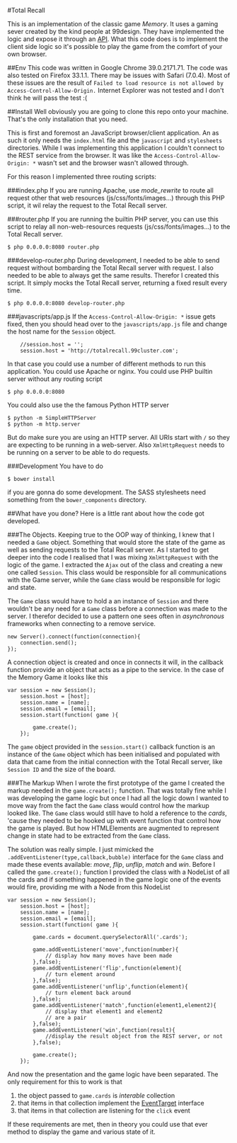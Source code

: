 #Total Recall

This is an implementation of the classic game *Memory*. It uses a gaming sever created by the kind people at 99design. 
They have implemented the logic and expose it through an [API](http://totalrecall.99cluster.com/). What this code does 
is to implement the client side logic so it's possible to play the game from the comfort of your own browser.
  
##Env
This code was written in Google Chrome 39.0.2171.71. The code was also tested on Firefox 33.1.1. There may be issues with
Safari (7.0.4). Most of these issues are the result of `Failed to load resource is not allowed by Access-Control-Allow-Origin.`
Internet Explorer was not tested and I don't think he will pass the test :(
  
##Install
Well obviously you are going to clone this repo onto your machine. That's the only installation that you need.


This is first and foremost an JavaScript browser/client application. An as such it only needs the `index.html` file 
and the `javascript` and `stylesheets` directories. While I was implementing this application I couldn't connect to
the REST service from the browser. It was like the `Access-Control-Allow-Origin: *` wasn't set and the browser wasn't 
allowed through.

For this reason I implemented three routing scripts:

###index.php
If you are running Apache, use _mode_rewrite_ to route all request other that web resources (js/css/fonts/images...) 
through this PHP script, it wil relay the request to the Total Recall server.

###router.php
If you are running the builtin PHP server, you can use this script to relay all non-web-resources requests 
(js/css/fonts/images...) to the Total Recall server.

    $ php 0.0.0.0:8080 router.php

###develop-router.php
During development, I needed to be able to send request without bombarding the Total Recall server with request.
I also needed to be able to always get the same results. Therefor I created this script. It simply mocks the 
Total Recall server, returning a fixed result every time.

    $ php 0.0.0.0:8080 develop-router.php
    
###javascripts/app.js
If the `Access-Control-Allow-Origin: *` issue gets fixed, then you should head over to the `javascripts/app.js`
file and change the host name for the `Session` object.

        //session.host = '';
    	session.host = 'http://totalrecall.99cluster.com';
    	
In that case you could use a number of different methods to run this application. You could use Apache or nginx. 
You could use PHP builtin server without any routing script

    $ php 0.0.0.0:8080
    
You could also use the the famous Python HTTP server

    $ python -m SimpleHTTPServer
    $ python -m http.server
    
But do make sure you are using an HTTP server. All URIs start with `/` so they are expecting to be running in a 
web-server. Also `XmlHttpRequest` needs to be running on a server to be able to do requests.
 
###Development
You have to do 

    $ bower install
    
if you are gonna do some development. The SASS stylesheets need something from the `bower_components` directory.
 
##What have you done?
Here is a little rant about how the code got developed.

###The Objects.
Keeping true to the OOP way of thinking, I knew that I needed a `Game` object. Something that would store the state
of the game as well as sending requests to the Total Recall server. As I started to get deeper into the code I realised
that I was mixing `XmlHttpRequest` with the logic of the game. I extracted the `Ajax` out of the class and creating a new
one called `Session`. This class would be responsible for all communications with the Game server, while the `Game`
class would be responsible for logic and state.

The `Game` class would have to hold a an instance of `Session` and there wouldn't be any need for a `Game` class before
a connection was made to the server. I therefor decided to use a pattern one sees often in _asynchronous_
frameworks when connecting to a remove service.

    new Server().connect(function(connection){
        connection.send();
    });
    
A connection object is created and once in connects it will, in the callback function provide an object that
acts as a pipe to the service. In the case of the Memory Game it looks like this


    var session = new Session();
        session.host = [host];
        session.name = [name];
        session.email = [email];
        session.start(function( game ){
        
            game.create();
        });
        
        
The `game` object provided in the `session.start()` callback function is an instance of the `Game` object
which has been initialised and populated with data that came from the initial connection with the Total Recall server,
like `Session ID` and the size of the board.

###The Markup
When I wrote the first prototype of the game I created the markup needed in the `game.create();` function. That was 
totally fine while I was developing the game logic but once I had all the logic down I wanted to move way from
the fact the `Game` class would control how the markup looked like. The `Game` class would still have to hold a
reference to the _cards_, 'cause they needed to be hooked up with event function that control how the game is played.
But how HTMLElements are augmented to represent change in state had to be extracted from the `Game` class.

The solution was really simple. I just mimicked the `.addEventListener(type,callback,bubble)` interface for the `Game`
class and made these events available: _move_, _flip_, _unflip_, _match_ and _win_. Before I called the 
`game.create();` function I provided the class with a NodeList of all the cards and if something happened in the
game logic one of the events would fire, providing me with a Node from this NodeList 

        
    var session = new Session();
        session.host = [host];
        session.name = [name];
        session.email = [email];
        session.start(function( game ){
        
            game.cards = document.querySelectorAll('.cards');
            
            game.addEventListener('move',function(number){
                // display how many moves have been made
            },false);
            game.addEventListener('flip',function(element){
                // turn element around
            },false);
            game.addEventListener('unflip',function(element){
                // turn element back around
            },false);
            game.addEventListener('match',function(element1,element2){
                // display that element1 and element2 
                // are a pair
            },false);
            game.addEventListener('win',function(result){
                //display the result object from the REST server, or not    
            },false);
            
            game.create();
        });
        
And now the presentation and the game logic have been separated. The only requirement for this to work is that 

1. the object passed to `game.cards` is _interable_ collection
2. that items in that collection implement the [EventTarget](https://developer.mozilla.org/en-US/docs/Web/API/EventTarget.addEventListener) interface
3. that items in that collection are listening for the `click` event

If these requirements are met, then in theory you could use that ever method to display the game and various
state of it.

